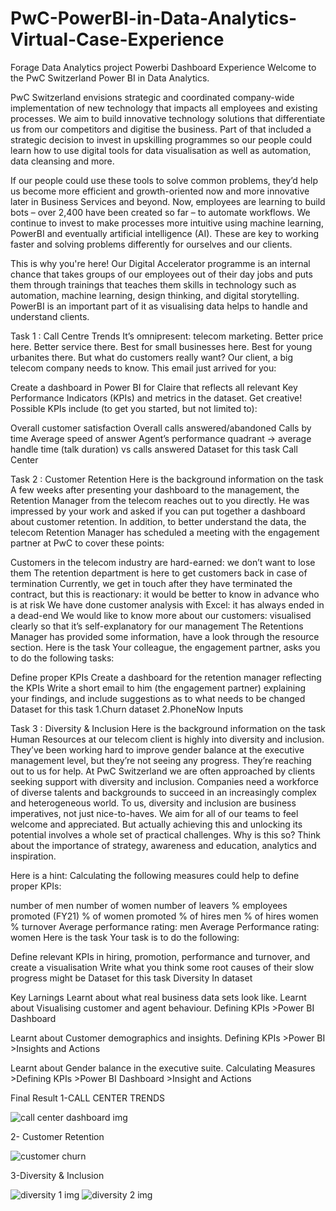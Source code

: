 # PwC-PowerBI-in-Data-Analytics-Virtual-Case-Experience
Forage Data Analytics project Powerbi Dashboard Experience
Welcome to the PwC Switzerland Power BI in Data Analytics.

PwC Switzerland envisions strategic and coordinated company-wide implementation of new technology that impacts all employees and existing processes. We aim to build innovative technology solutions that differentiate us from our competitors and digitise the business. Part of that included a strategic decision to invest in upskilling programmes so our people could learn how to use digital tools for data visualisation as well as automation, data cleansing and more.

If our people could use these tools to solve common problems, they’d help us become more efficient and growth-oriented now and more innovative later in Business Services and beyond. Now, employees are learning to build bots – over 2,400 have been created so far – to automate workflows. We continue to invest to make processes more intuitive using machine learning, PowerBI and eventually artificial intelligence (AI). These are key to working faster and solving problems differently for ourselves and our clients.

This is why you're here! Our Digital Accelerator programme is an internal chance that takes groups of our employees out of their day jobs and puts them through trainings that teaches them skills in technology such as automation, machine learning, design thinking, and digital storytelling. PowerBI is an important part of it as visualising data helps to handle and understand clients.

Task 1 : Call Centre Trends
It’s omnipresent: telecom marketing. Better price here. Better service there. Best for small businesses here. Best for young urbanites there. But what do customers really want? Our client, a big telecom company needs to know. This email just arrived for you:



Create a dashboard in Power BI for Claire that reflects all relevant Key Performance Indicators (KPIs) and metrics in the dataset. Get creative! Possible KPIs include (to get you started, but not limited to):

Overall customer satisfaction
Overall calls answered/abandoned
Calls by time
Average speed of answer
Agent’s performance quadrant -> average handle time (talk duration) vs calls answered
Dataset for this task Call Center

Task 2 : Customer Retention
Here is the background information on the task
A few weeks after presenting your dashboard to the management, the Retention Manager from the telecom reaches out to you directly. He was impressed by your work and asked if you can put together a dashboard about customer retention. In addition, to better understand the data, the telecom Retention Manager has scheduled a meeting with the engagement partner at PwC to cover these points:

Customers in the telecom industry are hard-earned: we don’t want to lose them
The retention department is here to get customers back in case of termination
Currently, we get in touch after they have terminated the contract, but this is reactionary: it would be better to know in advance who is at risk
We have done customer analysis with Excel: it has always ended in a dead-end
We would like to know more about our customers: visualised clearly so that it’s self-explanatory for our management The Retentions Manager has provided some information, have a look through the resource section.
Here is the task
Your colleague, the engagement partner, asks you to do the following tasks:

Define proper KPIs
Create a dashboard for the retention manager reflecting the KPIs
Write a short email to him (the engagement partner) explaining your findings, and include suggestions as to what needs to be changed
Dataset for this task 1.Churn dataset 2.PhoneNow Inputs

Task 3 : Diversity & Inclusion
Here is the background information on the task
Human Resources at our telecom client is highly into diversity and inclusion. They’ve been working hard to improve gender balance at the executive management level, but they’re not seeing any progress. They’re reaching out to us for help. At PwC Switzerland we are often approached by clients seeking support with diversity and inclusion. Companies need a workforce of diverse talents and backgrounds to succeed in an increasingly complex and heterogeneous world. To us, diversity and inclusion are business imperatives, not just nice-to-haves. We aim for all of our teams to feel welcome and appreciated. But actually achieving this and unlocking its potential involves a whole set of practical challenges. Why is this so? Think about the importance of strategy, awareness and education, analytics and inspiration.

Here is a hint: Calculating the following measures could help to define proper KPIs:

number of men
number of women
number of leavers
% employees promoted (FY21)
% of women promoted
% of hires men
% of hires women
% turnover
Average performance rating: men
Average Performance rating: women
Here is the task
Your task is to do the following:

Define relevant KPIs in hiring, promotion, performance and turnover, and create a visualisation
Write what you think some root causes of their slow progress might be
Dataset for this task Diversity In dataset

Key Larnings
Learnt about what real business data sets look like.
Learnt about Visualising customer and agent behaviour.
Defining KPIs >Power BI Dashboard

Learnt about Customer demographics and insights.
Defining KPIs >Power BI >Insights and Actions

Learnt about Gender balance in the executive suite.
Calculating Measures >Defining KPIs >Power BI Dashboard >Insight and Actions

Final Result
1-CALL CENTER TRENDS

![call center dashboard img](https://github.com/parasf001/PwC-PowerBI-in-Data-Analytics-Virtual-Case-Experience/assets/134538885/ffa2a751-0fd8-455f-b60e-814efb504c77)



2- Customer Retention

![customer churn ](https://github.com/parasf001/PwC-PowerBI-in-Data-Analytics-Virtual-Case-Experience/assets/134538885/9307189a-f019-4b7f-98e5-fba6bb59cae2)



3-Diversity & Inclusion



![diversity 1 img](https://github.com/parasf001/PwC-PowerBI-in-Data-Analytics-Virtual-Case-Experience/assets/134538885/5a40b7d7-1dd1-4a25-a98e-cd6a86a9e889)
![diversity 2 img](https://github.com/parasf001/PwC-PowerBI-in-Data-Analytics-Virtual-Case-Experience/assets/134538885/89fe3809-8e53-4f91-92f4-3c00383d7042)





